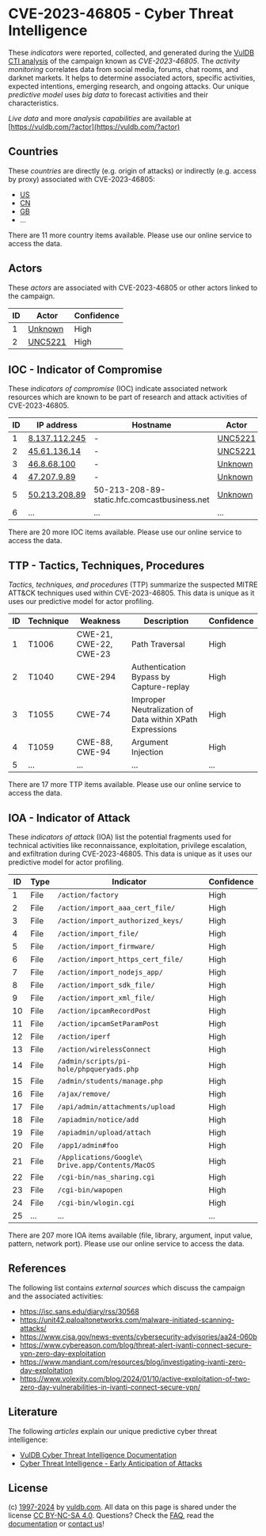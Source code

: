 # CVE-2023-46805 - Cyber Threat Intelligence

These _indicators_ were reported, collected, and generated during the [VulDB CTI analysis](https://vuldb.com/?kb.cti) of the campaign known as _CVE-2023-46805_. The _activity monitoring_ correlates data from social media, forums, chat rooms, and darknet markets. It helps to determine associated actors, specific activities, expected intentions, emerging research, and ongoing attacks. Our unique _predictive model_ uses _big data_ to forecast activities and their characteristics.

_Live data_ and more _analysis capabilities_ are available at [https://vuldb.com/?actor](https://vuldb.com/?actor)

## Countries

These _countries_ are directly (e.g. origin of attacks) or indirectly (e.g. access by proxy) associated with CVE-2023-46805:

* [US](https://vuldb.com/?country.us)
* [CN](https://vuldb.com/?country.cn)
* [GB](https://vuldb.com/?country.gb)
* ...

There are 11 more country items available. Please use our online service to access the data.

## Actors

These _actors_ are associated with CVE-2023-46805 or other actors linked to the campaign.

ID | Actor | Confidence
-- | ----- | ----------
1 | [Unknown](https://vuldb.com/?actor.unknown) | High
2 | [UNC5221](https://vuldb.com/?actor.unc5221) | High

## IOC - Indicator of Compromise

These _indicators of compromise_ (IOC) indicate associated network resources which are known to be part of research and attack activities of CVE-2023-46805.

ID | IP address | Hostname | Actor | Confidence
-- | ---------- | -------- | ----- | ----------
1 | [8.137.112.245](https://vuldb.com/?ip.8.137.112.245) | - | [UNC5221](https://vuldb.com/?actor.unc5221) | High
2 | [45.61.136.14](https://vuldb.com/?ip.45.61.136.14) | - | [UNC5221](https://vuldb.com/?actor.unc5221) | High
3 | [46.8.68.100](https://vuldb.com/?ip.46.8.68.100) | - | [Unknown](https://vuldb.com/?actor.unknown) | High
4 | [47.207.9.89](https://vuldb.com/?ip.47.207.9.89) | - | [Unknown](https://vuldb.com/?actor.unknown) | High
5 | [50.213.208.89](https://vuldb.com/?ip.50.213.208.89) | 50-213-208-89-static.hfc.comcastbusiness.net | [Unknown](https://vuldb.com/?actor.unknown) | High
6 | ... | ... | ... | ...

There are 20 more IOC items available. Please use our online service to access the data.

## TTP - Tactics, Techniques, Procedures

_Tactics, techniques, and procedures_ (TTP) summarize the suspected MITRE ATT&CK techniques used within CVE-2023-46805. This data is unique as it uses our predictive model for actor profiling.

ID | Technique | Weakness | Description | Confidence
-- | --------- | -------- | ----------- | ----------
1 | T1006 | CWE-21, CWE-22, CWE-23 | Path Traversal | High
2 | T1040 | CWE-294 | Authentication Bypass by Capture-replay | High
3 | T1055 | CWE-74 | Improper Neutralization of Data within XPath Expressions | High
4 | T1059 | CWE-88, CWE-94 | Argument Injection | High
5 | ... | ... | ... | ...

There are 17 more TTP items available. Please use our online service to access the data.

## IOA - Indicator of Attack

These _indicators of attack_ (IOA) list the potential fragments used for technical activities like reconnaissance, exploitation, privilege escalation, and exfiltration during CVE-2023-46805. This data is unique as it uses our predictive model for actor profiling.

ID | Type | Indicator | Confidence
-- | ---- | --------- | ----------
1 | File | `/action/factory` | High
2 | File | `/action/import_aaa_cert_file/` | High
3 | File | `/action/import_authorized_keys/` | High
4 | File | `/action/import_file/` | High
5 | File | `/action/import_firmware/` | High
6 | File | `/action/import_https_cert_file/` | High
7 | File | `/action/import_nodejs_app/` | High
8 | File | `/action/import_sdk_file/` | High
9 | File | `/action/import_xml_file/` | High
10 | File | `/action/ipcamRecordPost` | High
11 | File | `/action/ipcamSetParamPost` | High
12 | File | `/action/iperf` | High
13 | File | `/action/wirelessConnect` | High
14 | File | `/admin/scripts/pi-hole/phpqueryads.php` | High
15 | File | `/admin/students/manage.php` | High
16 | File | `/ajax/remove/` | High
17 | File | `/api/admin/attachments/upload` | High
18 | File | `/apiadmin/notice/add` | High
19 | File | `/apiadmin/upload/attach` | High
20 | File | `/app1/admin#foo` | High
21 | File | `/Applications/Google\ Drive.app/Contents/MacOS` | High
22 | File | `/cgi-bin/nas_sharing.cgi` | High
23 | File | `/cgi-bin/wapopen` | High
24 | File | `/cgi-bin/wlogin.cgi` | High
25 | ... | ... | ...

There are 207 more IOA items available (file, library, argument, input value, pattern, network port). Please use our online service to access the data.

## References

The following list contains _external sources_ which discuss the campaign and the associated activities:

* https://isc.sans.edu/diary/rss/30568
* https://unit42.paloaltonetworks.com/malware-initiated-scanning-attacks/
* https://www.cisa.gov/news-events/cybersecurity-advisories/aa24-060b
* https://www.cybereason.com/blog/threat-alert-ivanti-connect-secure-vpn-zero-day-exploitation
* https://www.mandiant.com/resources/blog/investigating-ivanti-zero-day-exploitation
* https://www.volexity.com/blog/2024/01/10/active-exploitation-of-two-zero-day-vulnerabilities-in-ivanti-connect-secure-vpn/

## Literature

The following _articles_ explain our unique predictive cyber threat intelligence:

* [VulDB Cyber Threat Intelligence Documentation](https://vuldb.com/?kb.cti)
* [Cyber Threat Intelligence - Early Anticipation of Attacks](https://www.scip.ch/en/?labs.20201022)

## License

(c) [1997-2024](https://vuldb.com/?kb.changelog) by [vuldb.com](https://vuldb.com/?kb.about). All data on this page is shared under the license [CC BY-NC-SA 4.0](https://creativecommons.org/licenses/by-nc-sa/4.0/). Questions? Check the [FAQ](https://vuldb.com/?kb.faq), read the [documentation](https://vuldb.com/?kb) or [contact us](https://vuldb.com/?contact)!

